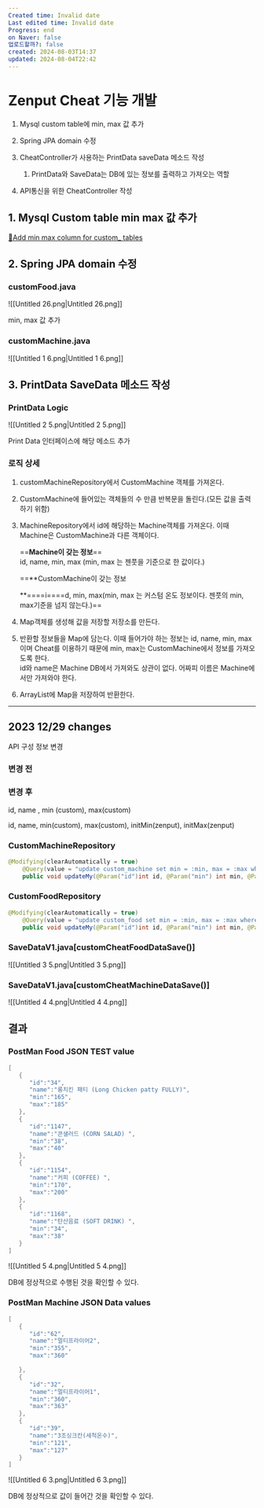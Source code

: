 ```yaml
---
Created time: Invalid date
Last edited time: Invalid date
Progress: end
on Naver: false
업로드할까?: false
created: 2024-08-03T14:37
updated: 2024-08-04T22:42
---
```

# Zenput Cheat 기능 개발

1. Mysql custom table에 min, max 값 추가
2. Spring JPA domain 수정
3. CheatController가 사용하는 PrintData saveData 메소드 작성
    
    1. PrintData와 SaveData는 DB에 있는 정보를 출력하고 가져오는 역할
    
      
    
4. API통신을 위한 CheatController 작성

## 1. Mysql Custom table min max 값 추가

[📙Add min max column for custom_ tables](https://www.notion.so/Add-min-max-column-for-custom_-tables-36565f738fbe43f58c7fa6999d0a0b8f?pvs=21)

  

## 2. Spring JPA domain 수정

### customFood.java

![[Untitled 26.png|Untitled 26.png]]

min, max 값 추가

  

### customMachine.java

![[Untitled 1 6.png|Untitled 1 6.png]]

  

## 3. PrintData SaveData 메소드 작성

### PrintData Logic

  

![[Untitled 2 5.png|Untitled 2 5.png]]

Print Data 인터페이스에 해당 메소드 추가

### 로직 상세

1. customMachineRepository에서 CustomMachine 객체를 가져온다.
2. CustomMachine에 들어있는 객체들의 수 만큼 반복문을 돌린다.(모든 값을 출력하기 위함)
3. MachineRepository에서 id에 해당하는 Machine객체를 가져온다. 이때 Machine은 CustomMachine과 다른 객체이다.  
      
    ==**Machine이 갖는 정보**==  
    id, name, min, max (min, max 는 젠풋을 기준으로 한 값이다.)  
      
      
    ==**CustomMachine이 갖는 정보  
      
    **====i====d, min, max(min, max 는 커스텀 온도 정보이다. 젠풋의 min, max기준을 넘지 않는다.)==
4. Map객체를 생성해 값을 저장할 저장소를 만든다.
5. 반환할 정보들을 Map에 담는다. 이때 들어가야 하는 정보는 id, name, min, max이며 Cheat를 이용하기 때문에 min, max는 CustomMachine에서 정보를 가져오도록 한다.  
    id와 name은 Machine DB에서 가져와도 상관이 없다. 어짜피 이름은 Machine에서만 가져와야 한다.  
    
6. ArrayList에 Map을 저장하여 반환한다.

  

---

## 2023 12/29 changes

API 구성 정보 변경

### 변경 전

### 변경 후

id, name , min (custom), max(custom)

id, name, min(custom), max(custom), initMin(zenput), initMax(zenput)

  

### CustomMachineRepository

```Java
@Modifying(clearAutomatically = true)
    @Query(value = "update custom_machine set min = :min, max = :max where id = :id", nativeQuery = true)
    public void updateMy(@Param("id")int id, @Param("min") int min, @Param("max") int max);
```

  

### CustomFoodRepository

```Java
@Modifying(clearAutomatically = true)
    @Query(value = "update custom_food set min = :min, max = :max where id = :id", nativeQuery = true)
    public void updateMy(@Param("id")int id, @Param("min") int min, @Param("max") int max);
```

  

### SaveDataV1.java[customCheatFoodDataSave()]

![[Untitled 3 5.png|Untitled 3 5.png]]

### SaveDataV1.java[customCheatMachineDataSave()]

![[Untitled 4 4.png|Untitled 4 4.png]]

  

  

  

  

## 결과

### PostMan Food JSON TEST value

```Java
[
   {
      "id":"34",
      "name":"롱치킨 패티 (Long Chicken patty FULLY)",
      "min":"165",
      "max":"185"
   },
   {
      "id":"1147",
      "name":"콘샐러드 (CORN SALAD) ",
      "min":"38",
      "max":"40"
   },
   {
      "id":"1154",
      "name":"커피 (COFFEE) ",
      "min":"170",
      "max":"200"
   },
   {
      "id":"1168",
      "name":"탄산음료 (SOFT DRINK) ",
      "min":"34",
      "max":"38"
   }
]
```

![[Untitled 5 4.png|Untitled 5 4.png]]

DB에 정상적으로 수행된 것을 확인할 수 있다.

### PostMan Machine JSON Data values

```Java
[
   {
      "id":"62",
      "name":"멀티프라이어2",
      "min":"355",
      "max":"360"

   },
   {
      "id":"32",
      "name":"멀티프라이어1",
      "min":"360",
      "max":"363"
   },
   {
      "id":"39",
      "name":"3조싱크칸(세척온수)",
      "min":"121",
      "max":"127"
   }
]
```

![[Untitled 6 3.png|Untitled 6 3.png]]

DB에 정상적으로 값이 들어간 것을 확인할 수 있다.